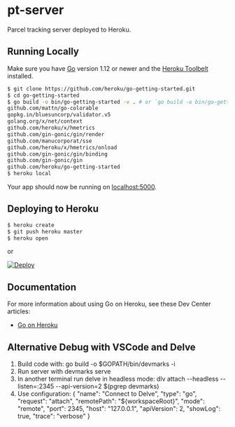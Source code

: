
# pt-server

Parcel tracking server deployed to Heroku.

## Running Locally

Make sure you have [Go](http://golang.org/doc/install) version 1.12 or newer and the [Heroku Toolbelt](https://toolbelt.heroku.com/) installed.

```sh
$ git clone https://github.com/heroku/go-getting-started.git
$ cd go-getting-started
$ go build -o bin/go-getting-started -v . # or `go build -o bin/go-getting-started.exe -v .` in git bash
github.com/mattn/go-colorable
gopkg.in/bluesuncorp/validator.v5
golang.org/x/net/context
github.com/heroku/x/hmetrics
github.com/gin-gonic/gin/render
github.com/manucorporat/sse
github.com/heroku/x/hmetrics/onload
github.com/gin-gonic/gin/binding
github.com/gin-gonic/gin
github.com/heroku/go-getting-started
$ heroku local
```

Your app should now be running on [localhost:5000](http://localhost:5000/).

## Deploying to Heroku

```sh
$ heroku create
$ git push heroku master
$ heroku open
```

or

[![Deploy](https://www.herokucdn.com/deploy/button.png)](https://heroku.com/deploy)


## Documentation

For more information about using Go on Heroku, see these Dev Center articles:

- [Go on Heroku](https://devcenter.heroku.com/categories/go)


## Alternative Debug with VSCode and Delve

1. Build code with: go build -o $GOPATH/bin/devmarks -i
2. Run server with devmarks serve
3. In another terminal run delve in headless mode: dlv attach --headless --listen=:2345 --api-version=2 $(pgrep devmarks)
4. Use configuration:
        {
            "name": "Connect to Delve",
            "type": "go",
            "request": "attach",
            "remotePath": "${workspaceRoot}",
            "mode": "remote",
            "port": 2345,
            "host": "127.0.0.1",
            "apiVersion": 2,
            "showLog": true,
            "trace": "verbose"
        }